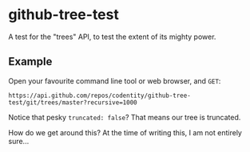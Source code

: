 # github-tree-test

A test for the "trees" API, to test the extent of its mighty power.

## Example

Open your favourite command line tool or web browser, and `GET`:

```
https://api.github.com/repos/codentity/github-tree-test/git/trees/master?recursive=1000
```

Notice that pesky `truncated: false`? That means our tree is truncated.

How do we get around this? At the time of writing this, I am not entirely sure...
